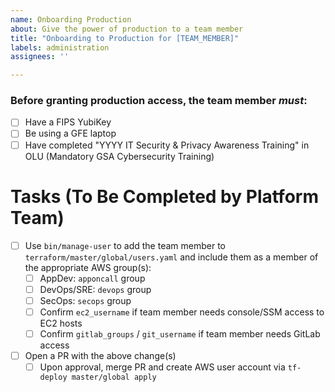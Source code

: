 ```yaml
---
name: Onboarding Production
about: Give the power of production to a team member
title: "Onboarding to Production for [TEAM_MEMBER]"
labels: administration
assignees: ''

---
```


### Before granting production access, the team member ***must***:

- [ ] Have a FIPS YubiKey
- [ ] Be using a GFE laptop
- [ ] Have completed "YYYY IT Security & Privacy Awareness Training" in OLU (Mandatory GSA Cybersecurity Training)

<!-- Not all items below will be applicable to every team-member. -->
<!-- Please remove any items that don't apply before submitting this issue. -->

# Tasks (To Be Completed by Platform Team)

- [ ] Use `bin/manage-user` to add the team member to `terraform/master/global/users.yaml`
    and include them as a member of the appropriate AWS group(s):
  - [ ] AppDev: `apponcall` group
  - [ ] DevOps/SRE: `devops` group
  - [ ] SecOps: `secops` group
  - [ ] Confirm `ec2_username` if team member needs console/SSM access to EC2 hosts
  - [ ] Confirm `gitlab_groups` / `git_username` if team member needs GitLab access
- [ ] Open a PR with the above change(s)
  - [ ] Upon approval, merge PR and create AWS user account
        via `tf-deploy master/global apply`

<!-- REMOVE ALL COMMENT BLOCKS, LIKE THIS ONE, BEFORE SUBMITTING! -->
